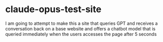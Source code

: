 # claude-opus-test-site
I am going to attempt to make this a site that queries GPT and receives a conversation back on a base website and offers a chatbot model that is queried immediately when the users accesses the page after 5 seconds
